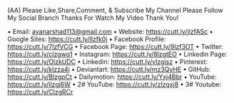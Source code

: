 (AA)
Please Like,Share,Comment, & Subscribe My Channel
Please Follow My Social Branch
Thanks For Watch My Video
Thank You!

•	Email: ayanarshad113@gmail.com
•	Website:  https://cutt.ly/jlzfASc
•	Google Sites:  https://cutt.ly/llzfk0j
•	Facebook Profile:  https://cutt.ly/7lzfVCG
•	Facebook Page:  https://cutt.ly/9lzf3OT
•	Twitter:  https://cutt.ly/clzgwq1
•	Instagram:  https://cutt.ly/8lzgtEO
•	Linkedin Page: https://cutt.ly/OlzkUDC
•	Linkedin:  https://cutt.ly/vlzgisz
•	Pinterest: https://cutt.ly/klzza4i
•	Deviantart: https://cutt.ly/mz3QyHE
•	GitHub:  https://cutt.ly/BlzgpCt
•	Dailymotion: https://cutt.ly/Yxj4Bbr
•	YouTube:  https://cutt.ly/jlzgj6W
•	2# YouTube:  https://cutt.ly/zlzgxj8
•	3# Youtube: https://cutt.ly/ClzgRCr

